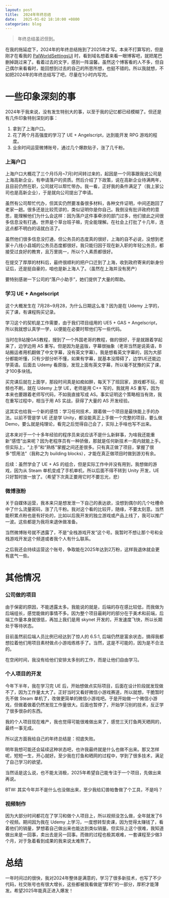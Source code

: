 ```yaml
---
layout: post
title:  2024年年终总结
date:   2025-01-02 18:10:00 +0800
categories: blog
---
```


> 年终总结虽迟但到。

在我的拖延症下，2024年的年终总结拖到了2025年才写。本来不打算写的，但是刚才在看我的 [PalWorldSettingsUI](https://najoast.github.io/PalWorldSettingsUI/) 时，看到域名想着来看一眼博客吧，就把尾巴删掉跳过来了。看着过去的文字，感到一阵温馨。虽然这个博客看的人不多，但自己偶尔来看看时，能回想到过去的自己的所思所想，也挺不错的。所以我就想，不如把2024年的年终总结写了吧，尽量在1小时内写完。

# 一些印象深刻的事

2024年于我来说，没有发生特别大的事，以至于我的记忆都已经模糊了。但还是有几件印象特别深刻的事：
1. 拿到了上海户口。
2. 花了两个月高强度的学习了 UE + Angelscript，达到能开发 RPG 游戏的程度。
3. 业余时间运营微博账号，通过几个爆款贴子，涨了几千粉。

### 上海户口

上海户口大概花了三个月(5月~7月)时间转过来的，起因是一个同事跟我说公司是上海高新企业，有申请落户的资质。然后介绍了下政策，说在高新企业待满两年，且目前仍然在职，公司就可以帮忙带办。我一看，正好我的条件满足了（我上家公司也是高新企业），于是就向公司提出了申请。

虽然有公司帮忙代办，但其实仍然要准备很多材料，各种文件证明，中间还跑回了老家一趟。很多还是比较荒谬的，类似证明你是你自己。我倒没有批评政府的意思，能理解他们为什么会这样：因为落户这件事牵涉的部门过多，他们彼此之间很多信息没有打通。世界是个草台班子嘛，完全能理解。在社会上打批了十几年，连这点都不明白的话就白活了。

虽然他们很多信息没打通，但公务员的态度真的很好，上海的自不必说，没想到老家十八线小县城的公务员态度都很好。我只能归因于现在新入职的年轻公务员，都接受过良好的教育，且万里挑一，所以个人素质都很好。

在提交了厚厚的材料后，最终很顺利的把户口迁到了上海，收到政府寄来的新身份证后，还是挺自豪的，咱也是新上海人了。（虽然在上海并没有房产）

要特别感谢一下公司的“落户小助手”，她们提供了大量的帮助。

### 学习 UE + Angelscript

这个大概发生在 7月28~9月28，为什么日期这么准？因为是在 Udemy 上学的，买了课，有课程购买记录。

学习这个的契机是工作需要，由于我们项目组用的 UE5 +  GAS + Angelscript，所以我就想认真学一学，以便能在必要时帮他们写一些代码。

当时在B站搜GAS教程，搜到了一个外国老哥的教程，做的很好，于是就跟着学起来了，边学边用 AS 重写。但是因为是盗版，字幕很抽象（老哥当然是说英语，B站搬运者用机翻做了中文字幕，没有英文字幕）。我是想看英文字幕的，因为大部分都能听懂，只有少部分听不懂，如果有字幕，就基本没障碍了，边学UE还能边学英语。后面去 Udemy 看原版，发现上面有英文字幕，所以毫不犹豫的买了课，才100多块钱。

买完课后就在上面学，那段时间真是如痴如醉，每天下了班回家，游戏都不玩，视频也不刷，就在 Udemy 上学 UE，老师是用 C++ 写的，我就用 AS 重写，因为本来也要跟着老师写代码，不如我直接写成 AS。事实证明这个策略相当有效，我在重写过程中，相当于用 AS 实战，获得了大量的 AS 开发经验。

这其实也给我一个新的感悟：学习任何技术，跟着做一个项目是最快能上手的办法。以前不管是学 UE 还是学 Unity，都没能真正上手做一个完整的项目，要么做 Demo，要么就是纯理论，看完之后觉得自己会了，实际上手啥也写不出来。

这本来对于一个十多年经验的程序员来说应该不是什么新鲜事，为啥我还能重新“感悟”出来呢？因为老程序员有一种骄傲，那就是任何新技术一周内就能上手。但实际上，“上手”和“熟练”掌握之间还差很多。只有真正做了项目，掌握了很多“惯用法”（我称之为 building blocks），才能在真正做项目时做到游刃有余。

后续：虽然学会了 UE + AS 的组合，但是实际工作中并没有用到，我想做的游戏，因为从 Steam 单机变成了手机单机，所以后面不得不转到 Unity 开发，UE 只好暂时放一放了。（希望下次真正要用它时不要忘光，悲）

### 微博涨粉

关于自媒体运营，我本来只是想发泄一下自己的表达欲，没想到偶尔的几个吐槽命中了什么流量密码，涨了几千粉。我对这个看的比较开，随缘，不要太刻意。当然能积累点粉也是有好处的，比如以后我开发的独立游戏或产品上线了，我可以推广一波。这些都是为我将来退休做准备。

当然微博账号就不透露了，不是“全栈游戏开发”这个号。我暂时不想让那个号和全栈游戏开发这个频道或者我个人有什么联系。

之后我还会持续运营这个账号，争取能在2025年达到2万粉，这样我退休就会更有底气一些。

# 其他情况

### 公司做的项目

由于保密的原因，不能透露太多。我能说的就是，后端的存在感比较低，而我做为后端组长，感觉能做的事情不多。因为整个项目最耗时的部分在于美术和前端，后端工作量本身就很低，再加上我们是用 skynet 开发的，开发速度飞快，所以长期处于等待状态。

目前虽然前后端人员比例已经达到了惊人的 6.5:1, 后端仍然是富余状态，搞得我都想拉着他们用项目素材做点小游戏练练手了。当然，这是不可能的，因为是不合法的。

在空闲时间，我没有给他们安排太多别的工作，而是让他们自由学习。

### 个人项目的开发

今年下半年，我在学习完 UE 后，开始想做点实际项目，后面在设计阶段就发现做不了，因为工作量太大了。正好当时又看好微信小游戏赛道，所以就想，干脆暂时先不做 Steam 单机了，改做更简单的微信小游戏吧。于是开始做一个微信小游戏，但做着做着仍然发现工作量很大。后面也暂停了，开始学习别的技术，反正学了很多很杂的东西。

我的个人项目现在难产，我也觉得可能很难做出来了，感觉三天打鱼两天晒网的，最终一事无成。

所以这方面我给自己的年终总结是：彻底失败。

明年我想可能还会延续这种状态吧，也许我最终就是什么也做不出来。那又怎样呢，短短一生，开心就好。至少我在打鱼和晒网的过程中，学到了很多技术，满足了自己学习的欲望。

当然话是这么说，也不能太消极，2025年希望自己能专注于一个项目，先做出来再说。

BTW: 其实今年并不是什么也没做出来，至少我给幻兽帕鲁做了个工具，不是吗？

### 视频制作

因为大部分时间都花在了学习和做个人项目上，所以视频没怎么做，全年就发了6个视频。期间因为我在 Udemy 上学习，一度想转型卖课，因为觉得太赚钱了，看着他们的销量，梦想着自己做出来也能达到类似销量。但实际上这个很难，我知道做出来是一回事，卖出去是另一回事。而做的过程也极其艰难，一套课程至少做3个月，对于急着看到成果的我来说太难熬了。

# 总结

一年时间过的很快，我对2024年整体是满意的，学习了很多新技术，也写了不少代码，社交账号也有很大增长，这些都被我看做是“厚积”的一部分，厚积才能薄发。希望2025年能真正进入爆发！
